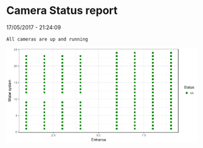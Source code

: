 Camera Status report
================
17/05/2017 - 21:24:09

    All cameras are up and running

![](camreport_files/figure-markdown_github/unnamed-chunk-2-1.png)
